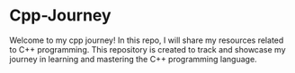 # Cpp-Journey

Welcome to my cpp journey! In this repo, I will share my resources related to C++ programming. This repository is created to track and showcase my journey in learning and mastering the C++ programming language.
